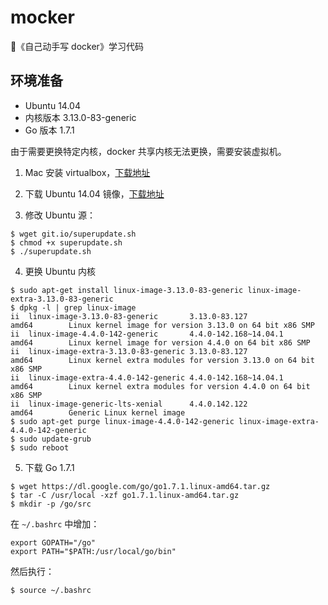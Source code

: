 # mocker
🤔《自己动手写 docker》学习代码

## 环境准备

* Ubuntu 14.04
* 内核版本 3.13.0-83-generic
* Go 版本 1.7.1

由于需要更换特定内核，docker 共享内核无法更换，需要安装虚拟机。

1. Mac 安装 virtualbox，[下载地址](https://www.virtualbox.org/wiki/Downloads)

2. 下载 Ubuntu 14.04 镜像，[下载地址](https://mirrors.163.com/ubuntu-releases/14.04/)

3. 修改 Ubuntu 源：

```shell
$ wget git.io/superupdate.sh
$ chmod +x superupdate.sh
$ ./superupdate.sh
```

4. 更换 Ubuntu 内核

```shell
$ sudo apt-get install linux-image-3.13.0-83-generic linux-image-extra-3.13.0-83-generic
$ dpkg -l | grep linux-image
ii  linux-image-3.13.0-83-generic       3.13.0-83.127                                        amd64        Linux kernel image for version 3.13.0 on 64 bit x86 SMP
ii  linux-image-4.4.0-142-generic       4.4.0-142.168~14.04.1                                amd64        Linux kernel image for version 4.4.0 on 64 bit x86 SMP
ii  linux-image-extra-3.13.0-83-generic 3.13.0-83.127                                        amd64        Linux kernel extra modules for version 3.13.0 on 64 bit x86 SMP
ii  linux-image-extra-4.4.0-142-generic 4.4.0-142.168~14.04.1                                amd64        Linux kernel extra modules for version 4.4.0 on 64 bit x86 SMP
ii  linux-image-generic-lts-xenial      4.4.0.142.122                                        amd64        Generic Linux kernel image
$ sudo apt-get purge linux-image-4.4.0-142-generic linux-image-extra-4.4.0-142-generic
$ sudo update-grub
$ sudo reboot
```

5. 下载 Go 1.7.1

```shell
$ wget https://dl.google.com/go/go1.7.1.linux-amd64.tar.gz
$ tar -C /usr/local -xzf go1.7.1.linux-amd64.tar.gz
$ mkdir -p /go/src
```

在 `~/.bashrc` 中增加：
```plain
export GOPATH="/go"
export PATH="$PATH:/usr/local/go/bin"
```
然后执行：
```shell
$ source ~/.bashrc
```

